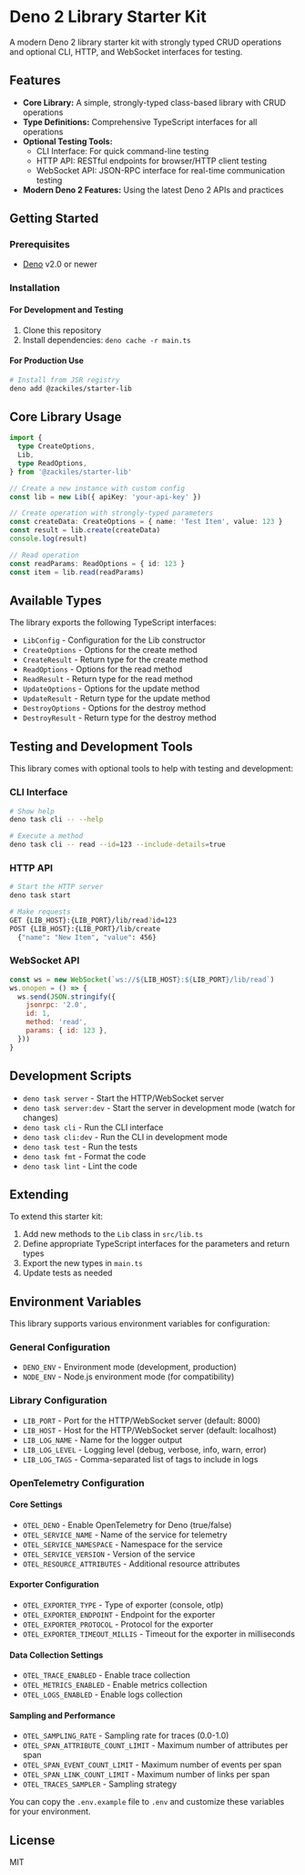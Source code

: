 # Deno 2 Library Starter Kit

A modern Deno 2 library starter kit with strongly typed CRUD operations and optional CLI, HTTP, and WebSocket interfaces for testing.

## Features

- **Core Library:** A simple, strongly-typed class-based library with CRUD operations
- **Type Definitions:** Comprehensive TypeScript interfaces for all operations
- **Optional Testing Tools:**
  - CLI Interface: For quick command-line testing
  - HTTP API: RESTful endpoints for browser/HTTP client testing
  - WebSocket API: JSON-RPC interface for real-time communication testing
- **Modern Deno 2 Features:** Using the latest Deno 2 APIs and practices

## Getting Started

### Prerequisites

- [Deno](https://deno.com/) v2.0 or newer

### Installation

#### For Development and Testing

1. Clone this repository
2. Install dependencies: `deno cache -r main.ts`

#### For Production Use

```bash
# Install from JSR registry
deno add @zackiles/starter-lib
```

## Core Library Usage

```typescript
import {
  type CreateOptions,
  Lib,
  type ReadOptions,
} from '@zackiles/starter-lib'

// Create a new instance with custom config
const lib = new Lib({ apiKey: 'your-api-key' })

// Create operation with strongly-typed parameters
const createData: CreateOptions = { name: 'Test Item', value: 123 }
const result = lib.create(createData)
console.log(result)

// Read operation
const readParams: ReadOptions = { id: 123 }
const item = lib.read(readParams)
```

## Available Types

The library exports the following TypeScript interfaces:

- `LibConfig` - Configuration for the Lib constructor
- `CreateOptions` - Options for the create method
- `CreateResult` - Return type for the create method
- `ReadOptions` - Options for the read method
- `ReadResult` - Return type for the read method
- `UpdateOptions` - Options for the update method
- `UpdateResult` - Return type for the update method
- `DestroyOptions` - Options for the destroy method
- `DestroyResult` - Return type for the destroy method

## Testing and Development Tools

This library comes with optional tools to help with testing and development:

### CLI Interface

```bash
# Show help
deno task cli -- --help

# Execute a method
deno task cli -- read --id=123 --include-details=true
```

### HTTP API

```bash
# Start the HTTP server
deno task start

# Make requests
GET {LIB_HOST}:{LIB_PORT}/lib/read?id=123
POST {LIB_HOST}:{LIB_PORT}/lib/create
  {"name": "New Item", "value": 456}
```

### WebSocket API

```javascript
const ws = new WebSocket(`ws://${LIB_HOST}:${LIB_PORT}/lib/read`)
ws.onopen = () => {
  ws.send(JSON.stringify({
    jsonrpc: '2.0',
    id: 1,
    method: 'read',
    params: { id: 123 },
  }))
}
```

## Development Scripts

- `deno task server` - Start the HTTP/WebSocket server
- `deno task server:dev` - Start the server in development mode (watch for changes)
- `deno task cli` - Run the CLI interface
- `deno task cli:dev` - Run the CLI in development mode
- `deno task test` - Run the tests
- `deno task fmt` - Format the code
- `deno task lint` - Lint the code

## Extending

To extend this starter kit:

1. Add new methods to the `Lib` class in `src/lib.ts`
2. Define appropriate TypeScript interfaces for the parameters and return types
3. Export the new types in `main.ts`
4. Update tests as needed

## Environment Variables

This library supports various environment variables for configuration:

### General Configuration

- `DENO_ENV` - Environment mode (development, production)
- `NODE_ENV` - Node.js environment mode (for compatibility)

### Library Configuration

- `LIB_PORT` - Port for the HTTP/WebSocket server (default: 8000)
- `LIB_HOST` - Host for the HTTP/WebSocket server (default: localhost)
- `LIB_LOG_NAME` - Name for the logger output
- `LIB_LOG_LEVEL` - Logging level (debug, verbose, info, warn, error)
- `LIB_LOG_TAGS` - Comma-separated list of tags to include in logs

### OpenTelemetry Configuration

#### Core Settings

- `OTEL_DENO` - Enable OpenTelemetry for Deno (true/false)
- `OTEL_SERVICE_NAME` - Name of the service for telemetry
- `OTEL_SERVICE_NAMESPACE` - Namespace for the service
- `OTEL_SERVICE_VERSION` - Version of the service
- `OTEL_RESOURCE_ATTRIBUTES` - Additional resource attributes

#### Exporter Configuration

- `OTEL_EXPORTER_TYPE` - Type of exporter (console, otlp)
- `OTEL_EXPORTER_ENDPOINT` - Endpoint for the exporter
- `OTEL_EXPORTER_PROTOCOL` - Protocol for the exporter
- `OTEL_EXPORTER_TIMEOUT_MILLIS` - Timeout for the exporter in milliseconds

#### Data Collection Settings

- `OTEL_TRACE_ENABLED` - Enable trace collection
- `OTEL_METRICS_ENABLED` - Enable metrics collection
- `OTEL_LOGS_ENABLED` - Enable logs collection

#### Sampling and Performance

- `OTEL_SAMPLING_RATE` - Sampling rate for traces (0.0-1.0)
- `OTEL_SPAN_ATTRIBUTE_COUNT_LIMIT` - Maximum number of attributes per span
- `OTEL_SPAN_EVENT_COUNT_LIMIT` - Maximum number of events per span
- `OTEL_SPAN_LINK_COUNT_LIMIT` - Maximum number of links per span
- `OTEL_TRACES_SAMPLER` - Sampling strategy

You can copy the `.env.example` file to `.env` and customize these variables for your environment.

## License

MIT
